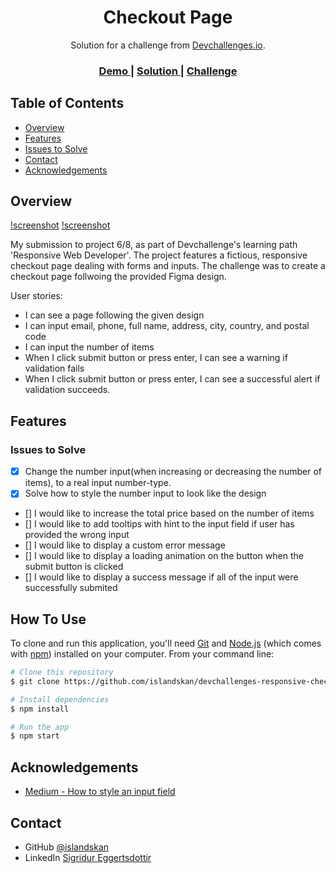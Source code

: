 <!-- Please update value in the {}  -->

<h1 align="center">Checkout Page</h1>

<div align="center">
   Solution for a challenge from  <a href="http://devchallenges.io" target="_blank">Devchallenges.io</a>.
</div>

<div align="center">
  <h3>
    <a href="https://islandskan-responsive-checkout.netlify.app/">
      Demo
    </a>
    <span> | </span>
    <a href="https://github.com/islandskan/devchallenges-responsive-checkout">
      Solution
    </a>
    <span> | </span>
    <a href="https://devchallenges.io/challenges/0J1NxxGhOUYVqihwegfO">
      Challenge
    </a>
  </h3>
</div>

<!-- TABLE OF CONTENTS -->

## Table of Contents

-   [Overview](#overview)
-   [Features](#features)
-   [Issues to Solve](#issues-to-solve)
-   [Contact](#contact)
-   [Acknowledgements](#acknowledgements)

<!-- OVERVIEW -->

## Overview

[!screenshot](desktop-preview.png)
[!screenshot](mobile-preview.png)

<!-- Introduce your projects by taking a screenshot or a gif. Try to tell visitors a story about your project by answering: -->

My submission to project 6/8, as part of Devchallenge's learning path 'Responsive Web Developer'. The project features a fictious, responsive checkout page dealing with forms and inputs.
The challenge was to create a checkout page follwoing the provided Figma design.

User stories:

-   I can see a page following the given design
-   I can input email, phone, full name, address, city, country, and postal code
-   I can input the number of items
-   When I click submit button or press enter, I can see a warning if validation fails
-   When I click submit button or press enter, I can see a successful alert if validation succeeds.

## Features

### Issues to Solve

-   [x] Change the number input(when increasing or decreasing the number of items), to a real input number-type.
-   [x] Solve how to style the number input to look like the design
-   [] I would like to increase the total price based on the number of items
-   [] I would like to add tooltips with hint to the input field if user has provided the wrong input
-   [] I would like to display a custom error message
-   [] I would like to display a loading animation on the button when the submit button is clicked
-   [] I would like to display a success message if all of the input were successfully submited

## How To Use

To clone and run this application, you'll need [Git](https://git-scm.com) and [Node.js](https://nodejs.org/en/download/) (which comes with [npm](http://npmjs.com)) installed on your computer. From your command line:

```bash
# Clone this repository
$ git clone https://github.com/islandskan/devchallenges-responsive-checkout

# Install dependencies
$ npm install

# Run the app
$ npm start
```

## Acknowledgements

<!-- This section should list any articles or add-ons/plugins that helps you to complete the project. This is optional but it will help you in the future. For exmpale -->

-   [Medium - How to style an input field](https://medium.com/codex/how-to-style-an-input-field-with-css-only-tips-and-techniques-e6a00e9dcc50)

## Contact

-   GitHub [@islandskan](https://github.com/islandskan)
-   LinkedIn [Sigridur Eggertsdottir](https://www.linkedin.com/in/sigridureggertsdottir/)
